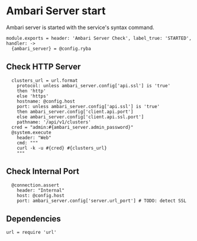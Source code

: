 
# Ambari Server start

Ambari server is started with the service's syntax command.

    module.exports = header: 'Ambari Server Check', label_true: 'STARTED', handler: ->
      {ambari_server} = @config.ryba

## Check HTTP Server

      clusters_url = url.format
        protocol: unless ambari_server.config['api.ssl'] is 'true'
        then 'http'
        else 'https'
        hostname: @config.host
        port: unless ambari_server.config['api.ssl'] is 'true'
        then ambari_server.config['client.api.port']
        else ambari_server.config['client.api.ssl.port']
        pathname: '/api/v1/clusters'
      cred = "admin:#{ambari_server.admin_password}"
      @system.execute
        header: "Web"
        cmd: """
        curl -k -u #{cred} #{clusters_url}
        """

## Check Internal Port

      @connection.assert
        header: "Internal"
        host: @config.host
        port: ambari_server.config['server.url_port'] # TODO: detect SSL
        
## Dependencies

    url = require 'url'
